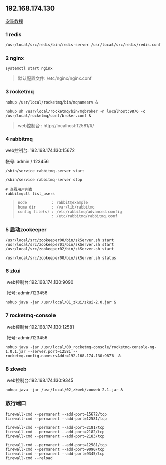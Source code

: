 ## 192.168.174.130

[安装教程](http://blog.paascloud.net/2018/09/04/java-env/paascloud/kai-fa-huan-jing/)

### 1 redis

```sh
/usr/local/src/redis/bin/redis-server /usr/local/src/redis/redis.conf
```

### 2 nginx

```
systemctl start nginx
```

> 默认配置文件:  /etc/nginx/nginx.conf

### 3 rocketmq

```
nohup /usr/local/rocketmq/bin/mqnamesrv &

nohup sh /usr/local/rocketmq/bin/mqbroker -n localhost:9876 -c /usr/local/rocketmq/conf/broker.conf &
```

> web控制台 : http://localhost:12581/#/

### 4 rabbitmq

web控制台: 192.168.174.130:15672

帐号: admin / 123456

```
/sbin/service rabbitmq-server start

/sbin/service rabbitmq-server stop

# 查看用户列表
rabbitmqctl list_users
```

> ```
> node           : rabbit@example
> home dir       : /var/lib/rabbitmq
> config file(s) : /etc/rabbitmq/advanced.config
>                : /etc/rabbitmq/rabbitmq.conf
> ```

### 5 启动zookeeper

```
/usr/local/src/zookeeper00/bin/zkServer.sh start
/usr/local/src/zookeeper01/bin/zkServer.sh start
/usr/local/src/zookeeper02/bin/zkServer.sh start

/usr/local/src/zookeeper00/bin/zkServer.sh status
```

### 6 zkui

​	web控制台:192.168.174.130:9090

​	帐号: admin/123456

```
nohup java -jar /usr/local/01_zkui/zkui-2.0.jar &
```

### 7 rocketmq-console

​	web控制台:192.168.174.130:12581

​	帐号: admin/123456

```
nohup java -jar /usr/local/00_rocketmq-console/rocketmq-console-ng-1.0.1.jar --server.port=12581 --rocketmq.config.namesrvAddr=192.168.174.130:9876  &
```

### 8 zkweb

​	web控制台:192.168.174.130:9345

```
nohup java -jar /usr/local/02_zkweb/zooweb-2.1.jar &
```

### 放行端口

```
firewall-cmd --permanent --add-port=15672/tcp
firewall-cmd --permanent --add-port=12581/tcp

firewall-cmd --permanent --add-port=2181/tcp
firewall-cmd --permanent --add-port=2182/tcp
firewall-cmd --permanent --add-port=2183/tcp

firewall-cmd --permanent --add-port=12581/tcp
firewall-cmd --permanent --add-port=9090/tcp
firewall-cmd --permanent --add-port=9345/tcp
firewall-cmd --reload
```